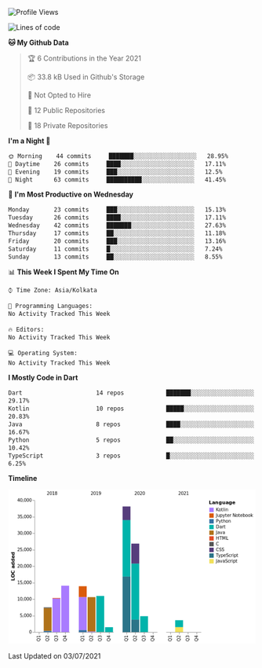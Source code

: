 <!--START_SECTION:waka-->
![Profile Views](http://img.shields.io/badge/Profile%20Views-17-blue)

![Lines of code](https://img.shields.io/badge/From%20Hello%20World%20I%27ve%20Written-142140%20lines%20of%20code-blue)

**🐱 My Github Data** 

> 🏆 6 Contributions in the Year 2021
 > 
> 📦 33.8 kB Used in Github's Storage 
 > 
> 🚫 Not Opted to Hire
 > 
> 📜 12 Public Repositories 
 > 
> 🔑 18 Private Repositories  
 > 
**I'm a Night 🦉** 

```text
🌞 Morning    44 commits     ███████░░░░░░░░░░░░░░░░░░   28.95% 
🌆 Daytime    26 commits     ████░░░░░░░░░░░░░░░░░░░░░   17.11% 
🌃 Evening    19 commits     ███░░░░░░░░░░░░░░░░░░░░░░   12.5% 
🌙 Night      63 commits     ██████████░░░░░░░░░░░░░░░   41.45%

```
📅 **I'm Most Productive on Wednesday** 

```text
Monday       23 commits     ███░░░░░░░░░░░░░░░░░░░░░░   15.13% 
Tuesday      26 commits     ████░░░░░░░░░░░░░░░░░░░░░   17.11% 
Wednesday    42 commits     ███████░░░░░░░░░░░░░░░░░░   27.63% 
Thursday     17 commits     ██░░░░░░░░░░░░░░░░░░░░░░░   11.18% 
Friday       20 commits     ███░░░░░░░░░░░░░░░░░░░░░░   13.16% 
Saturday     11 commits     █░░░░░░░░░░░░░░░░░░░░░░░░   7.24% 
Sunday       13 commits     ██░░░░░░░░░░░░░░░░░░░░░░░   8.55%

```


📊 **This Week I Spent My Time On** 

```text
⌚︎ Time Zone: Asia/Kolkata

💬 Programming Languages: 
No Activity Tracked This Week

🔥 Editors: 
No Activity Tracked This Week

💻 Operating System: 
No Activity Tracked This Week

```

**I Mostly Code in Dart** 

```text
Dart                     14 repos            ███████░░░░░░░░░░░░░░░░░░   29.17% 
Kotlin                   10 repos            █████░░░░░░░░░░░░░░░░░░░░   20.83% 
Java                     8 repos             ████░░░░░░░░░░░░░░░░░░░░░   16.67% 
Python                   5 repos             ██░░░░░░░░░░░░░░░░░░░░░░░   10.42% 
TypeScript               3 repos             █░░░░░░░░░░░░░░░░░░░░░░░░   6.25%

```


**Timeline**

![Chart not found](https://raw.githubusercontent.com/prabhatdev/prabhatdev/master/charts/bar_graph.png) 


 Last Updated on 03/07/2021
<!--END_SECTION:waka-->

